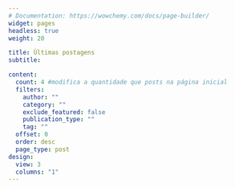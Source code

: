 ```yaml
---
# Documentation: https://wowchemy.com/docs/page-builder/
widget: pages
headless: true
weight: 20

title: Últimas postagens 
subtitle:

content:
  count: 4 #modifica a quantidade que posts na página inicial
  filters:
    author: ""
    category: ""
    exclude_featured: false
    publication_type: ""
    tag: ""
  offset: 0
  order: desc
  page_type: post
design:
  view: 3
  columns: "1"
---
```

